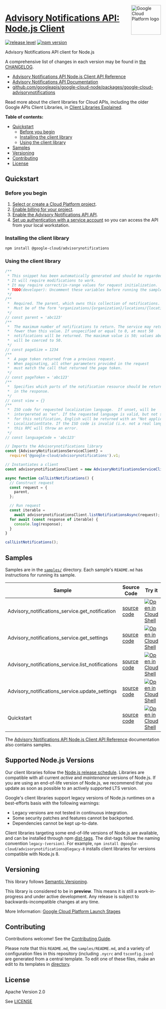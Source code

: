 [//]: # "This README.md file is auto-generated, all changes to this file will be lost."
[//]: # "To regenerate it, use `python -m synthtool`."
<img src="https://avatars2.githubusercontent.com/u/2810941?v=3&s=96" alt="Google Cloud Platform logo" title="Google Cloud Platform" align="right" height="96" width="96"/>

# [Advisory Notifications API: Node.js Client](https://github.com/googleapis/google-cloud-node/tree/main/packages/google-cloud-advisorynotifications)

[![release level](https://img.shields.io/badge/release%20level-preview-yellow.svg?style=flat)](https://cloud.google.com/terms/launch-stages)
[![npm version](https://img.shields.io/npm/v/@google-cloud/advisorynotifications.svg)](https://www.npmjs.org/package/@google-cloud/advisorynotifications)




Advisory Notifications API client for Node.js


A comprehensive list of changes in each version may be found in
[the CHANGELOG](https://github.com/googleapis/google-cloud-node/tree/main/packages/google-cloud-advisorynotifications/CHANGELOG.md).

* [Advisory Notifications API Node.js Client API Reference][client-docs]
* [Advisory Notifications API Documentation][product-docs]
* [github.com/googleapis/google-cloud-node/packages/google-cloud-advisorynotifications](https://github.com/googleapis/google-cloud-node/tree/main/packages/google-cloud-advisorynotifications)

Read more about the client libraries for Cloud APIs, including the older
Google APIs Client Libraries, in [Client Libraries Explained][explained].

[explained]: https://cloud.google.com/apis/docs/client-libraries-explained

**Table of contents:**


* [Quickstart](#quickstart)
  * [Before you begin](#before-you-begin)
  * [Installing the client library](#installing-the-client-library)
  * [Using the client library](#using-the-client-library)
* [Samples](#samples)
* [Versioning](#versioning)
* [Contributing](#contributing)
* [License](#license)

## Quickstart

### Before you begin

1.  [Select or create a Cloud Platform project][projects].
1.  [Enable billing for your project][billing].
1.  [Enable the Advisory Notifications API API][enable_api].
1.  [Set up authentication with a service account][auth] so you can access the
    API from your local workstation.

### Installing the client library

```bash
npm install @google-cloud/advisorynotifications
```


### Using the client library

```javascript
/**
 * This snippet has been automatically generated and should be regarded as a code template only.
 * It will require modifications to work.
 * It may require correct/in-range values for request initialization.
 * TODO(developer): Uncomment these variables before running the sample.
 */
/**
 *  Required. The parent, which owns this collection of notifications.
 *  Must be of the form "organizations/{organization}/locations/{location}".
 */
// const parent = 'abc123'
/**
 *  The maximum number of notifications to return. The service may return
 *  fewer than this value. If unspecified or equal to 0, at most 50
 *  notifications will be returned. The maximum value is 50; values above 50
 *  will be coerced to 50.
 */
// const pageSize = 1234
/**
 *  A page token returned from a previous request.
 *  When paginating, all other parameters provided in the request
 *  must match the call that returned the page token.
 */
// const pageToken = 'abc123'
/**
 *  Specifies which parts of the notification resource should be returned
 *  in the response.
 */
// const view = {}
/**
 *  ISO code for requested localization language.  If unset, will be
 *  interpereted as "en". If the requested language is valid, but not supported
 *  for this notification, English will be returned with an "Not applicable"
 *  LocalizationState. If the ISO code is invalid (i.e. not a real language),
 *  this RPC will throw an error.
 */
// const languageCode = 'abc123'

// Imports the Advisorynotifications library
const {AdvisoryNotificationsServiceClient} =
  require('@google-cloud/advisorynotifications').v1;

// Instantiates a client
const advisorynotificationsClient = new AdvisoryNotificationsServiceClient();

async function callListNotifications() {
  // Construct request
  const request = {
    parent,
  };

  // Run request
  const iterable =
    await advisorynotificationsClient.listNotificationsAsync(request);
  for await (const response of iterable) {
    console.log(response);
  }
}

callListNotifications();

```



## Samples

Samples are in the [`samples/`](https://github.com/googleapis/google-cloud-node/tree/main/packages/google-cloud-advisorynotifications/samples) directory. Each sample's `README.md` has instructions for running its sample.

| Sample                      | Source Code                       | Try it |
| --------------------------- | --------------------------------- | ------ |
| Advisory_notifications_service.get_notification | [source code](https://github.com/googleapis/google-cloud-node/blob/main/packages/google-cloud-advisorynotifications/samples/generated/v1/advisory_notifications_service.get_notification.js) | [![Open in Cloud Shell][shell_img]](https://console.cloud.google.com/cloudshell/open?git_repo=https://github.com/googleapis/google-cloud-node&page=editor&open_in_editor=packages/google-cloud-advisorynotifications/samples/generated/v1/advisory_notifications_service.get_notification.js,packages/google-cloud-advisorynotifications/samples/README.md) |
| Advisory_notifications_service.get_settings | [source code](https://github.com/googleapis/google-cloud-node/blob/main/packages/google-cloud-advisorynotifications/samples/generated/v1/advisory_notifications_service.get_settings.js) | [![Open in Cloud Shell][shell_img]](https://console.cloud.google.com/cloudshell/open?git_repo=https://github.com/googleapis/google-cloud-node&page=editor&open_in_editor=packages/google-cloud-advisorynotifications/samples/generated/v1/advisory_notifications_service.get_settings.js,packages/google-cloud-advisorynotifications/samples/README.md) |
| Advisory_notifications_service.list_notifications | [source code](https://github.com/googleapis/google-cloud-node/blob/main/packages/google-cloud-advisorynotifications/samples/generated/v1/advisory_notifications_service.list_notifications.js) | [![Open in Cloud Shell][shell_img]](https://console.cloud.google.com/cloudshell/open?git_repo=https://github.com/googleapis/google-cloud-node&page=editor&open_in_editor=packages/google-cloud-advisorynotifications/samples/generated/v1/advisory_notifications_service.list_notifications.js,packages/google-cloud-advisorynotifications/samples/README.md) |
| Advisory_notifications_service.update_settings | [source code](https://github.com/googleapis/google-cloud-node/blob/main/packages/google-cloud-advisorynotifications/samples/generated/v1/advisory_notifications_service.update_settings.js) | [![Open in Cloud Shell][shell_img]](https://console.cloud.google.com/cloudshell/open?git_repo=https://github.com/googleapis/google-cloud-node&page=editor&open_in_editor=packages/google-cloud-advisorynotifications/samples/generated/v1/advisory_notifications_service.update_settings.js,packages/google-cloud-advisorynotifications/samples/README.md) |
| Quickstart | [source code](https://github.com/googleapis/google-cloud-node/blob/main/packages/google-cloud-advisorynotifications/samples/quickstart.js) | [![Open in Cloud Shell][shell_img]](https://console.cloud.google.com/cloudshell/open?git_repo=https://github.com/googleapis/google-cloud-node&page=editor&open_in_editor=packages/google-cloud-advisorynotifications/samples/quickstart.js,packages/google-cloud-advisorynotifications/samples/README.md) |



The [Advisory Notifications API Node.js Client API Reference][client-docs] documentation
also contains samples.

## Supported Node.js Versions

Our client libraries follow the [Node.js release schedule](https://github.com/nodejs/release#release-schedule).
Libraries are compatible with all current _active_ and _maintenance_ versions of
Node.js.
If you are using an end-of-life version of Node.js, we recommend that you update
as soon as possible to an actively supported LTS version.

Google's client libraries support legacy versions of Node.js runtimes on a
best-efforts basis with the following warnings:

* Legacy versions are not tested in continuous integration.
* Some security patches and features cannot be backported.
* Dependencies cannot be kept up-to-date.

Client libraries targeting some end-of-life versions of Node.js are available, and
can be installed through npm [dist-tags](https://docs.npmjs.com/cli/dist-tag).
The dist-tags follow the naming convention `legacy-(version)`.
For example, `npm install @google-cloud/advisorynotifications@legacy-8` installs client libraries
for versions compatible with Node.js 8.

## Versioning

This library follows [Semantic Versioning](http://semver.org/).







This library is considered to be in **preview**. This means it is still a
work-in-progress and under active development. Any release is subject to
backwards-incompatible changes at any time.


More Information: [Google Cloud Platform Launch Stages][launch_stages]

[launch_stages]: https://cloud.google.com/terms/launch-stages

## Contributing

Contributions welcome! See the [Contributing Guide](https://github.com/googleapis/google-cloud-node/blob/main/CONTRIBUTING.md).

Please note that this `README.md`, the `samples/README.md`,
and a variety of configuration files in this repository (including `.nycrc` and `tsconfig.json`)
are generated from a central template. To edit one of these files, make an edit
to its templates in
[directory](https://github.com/googleapis/synthtool).

## License

Apache Version 2.0

See [LICENSE](https://github.com/googleapis/google-cloud-node/blob/main/LICENSE)

[client-docs]: https://cloud.google.com/nodejs/docs/reference/advisorynotifications/latest
[product-docs]: https://cloud.google.com/advisory-notifications/docs/overview
[shell_img]: https://gstatic.com/cloudssh/images/open-btn.png
[projects]: https://console.cloud.google.com/project
[billing]: https://support.google.com/cloud/answer/6293499#enable-billing
[enable_api]: https://console.cloud.google.com/flows/enableapi?apiid=advisorynotifications.googleapis.com
[auth]: https://cloud.google.com/docs/authentication/getting-started
